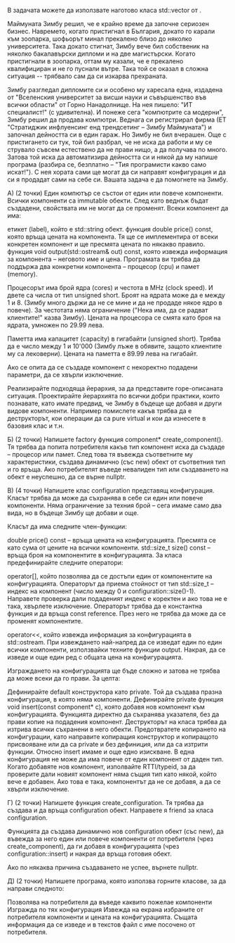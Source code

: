 В задачата можете да използвате наготово класа std::vector от .

Маймуната Зимбу решил, че е крайно време да започне сериозен бизнес. Навремето, когато пристигнал в България, докато го карали към зоопарка, шофьорът минал прекалено близо до няколко университета. Така докато стигнат, Зимбу вече бил собственик на няколко бакалавърски дипломи и на две магистърски. Когато пристигнали в зоопарка, оттам му казали, че е прекалено квалифициран и не го пуснали вътре. Така той се оказал в сложна ситуация -- трябвало сам да си изкарва прехраната.

Зимбу разгледал дипломите си и особено му харесала една, издадена от "Вселенския университет за висши науки и съвършенство във всички области" от Горно Нанадолнище. На нея пишело: "ИТ специалист!" (с удивителна). И понеже сега "компютрите са модерни", Зимбу решил да продава компютри. Веднага си регистрирал фирма (ЕТ "Стратиджик инфлуенсинг енд трендсетинг – Зимбу Маймуната") и започнал дейността си в един гараж. Но Зимбу не бил вчерашен. Още с пристигането си тук, той бил разбрал, че не иска да работи и му се струвало съвсем естествено да не прави нищо, а да получава по много. Затова той иска да автоматизира дейността си и някой да му напише програма (разбира се, безплатно – "Тия програмисти какво само искат!"). С нея хората сами ще могат да си направят конфигурация и да си я продадат сами на себе си. Вашата задача е да помогнете на Зимбу.

А) (2 точки) Един компютър се състои от един или повече компоненти. Всички компоненти са immutable обекти. След като веднъж бъдат създадени, свойствата им не могат да се променят. Всеки компонент да има:

етикет (label), който е std::string обект. функция double price() const, която връща цената на компонента. Тя ще се имплементира от всеки конкретен компонент и ще пресмята цената по някакво правило. функция void output(std::ostream& out) const, която извежда информация за компонента – неговото име и цена. Програмата ви трябва да поддържа два конкретни компонента – процесор (cpu) и памет (memory).

Процесорът има брой ядра (cores) и честота в MHz (clock speed). И двете са числа от тип unsigned short. Броят на ядрата може да е между 1 и 8. (Зимбу много държи да не се мине и да не продаде някое ядро в повече). За честотата няма ограничение ("Нека има, да се радват клиентите!" казва Зимбу). Цената на процесора се смята като броя на ядрата, умножен по 29.99 лева.

Паметта има капацитет (capacity) в гигабайти (unsigned short). Трябва да е число между 1 и 10'000 (Зимбу лъже в обявите, защото клиентите му са лековерни). Цената на паметта е 89.99 лева на гигабайт.

Ако се опита да се създаде компонент с некоректно подадени параметри, да се хвърли изключение.

Реализирайте подходяща йерархия, за да представите горе-описаната ситуация. Проектирайте йерархията по всички добри практики, които познавате, като имате предвид, че Зимбу в бъдеще ще добавя и други видове компоненти. Например помислете какъв трябва да е деструкторът, кои операции да са pure virtual и кои да изнесете в базовия клас и т.н.

Б) (2 точки) Напишете factory функция component* create_component(). Тя трябва да попита потребителя какъв тип компонент иска да създаде – процесор или памет. След това тя въвежда съответните му характеристики, създава динамично (със new) обект от съответния тип и го връща. Ако потребителят въведе невалиден тип или създаването на обект е неуспешно, да се върне nullptr.

В) (4 точки) Напишете клас configuration представящ конфигурация. Класът трябва да може да съхранява в себе си един или повече компоненти. Няма ограничение за техния брой – сега имаме само два вида, но в бъдеще Зимбу ще добави и още.

Класът да има следните член-функции:

double price() const – връща цената на конфигурацията. Пресмята се като сума от цените на всички компоненти. std::size_t size() const – връща броя на компонентите в конфигурацията. За класа предефинирайте следните оператори:

operator[], който позволява да се достъпи един от компонентите на конфигурацията. Операторът да приема стойност от тип std::size_t – индекс на компонент (число между 0 и configuration::size()-1). Направете проверка дали подаденият индекс е коректен и ако това не е така, хвърлете изключение. Операторът трябва да е константна функция и да връща const reference. През него не трябва да може да се променят компонентите.

operator<<, който извежда информация за конфигурацията в std::ostream. При извеждането най-напред да се изведат един по един всички компоненти, използвайки техните функции output. Накрая, да се изведе и още един ред с общата цена на конфигурацията.

Изграждането на конфигурацията ще бъде сложно и затова не трябва да може всеки да го прави. За целта:

Дефинирайте default конструктора като private. Той да създава празна конфигурация, в която няма компоненти. Дефинирайте private функция void insert(const component* c), която добавя нов компонент към конфигурацията. Функцията директно да съхранява указателя, без да прави копие на подадения компонент. Деструкторът на класа трябва да изтрива всички съхранени в него обекти. Предотвратете копирането на конфигурации, като направите копиращия конструктор и копиращото присвояване или да са private и без дефиниция, или да са изтрити функции. Относно insert имаме и още едно изискване. В една конфигурация не може да има повече от един компонент от даден тип. Когато добавяте нов компонент, изполвайте RTTI/typeid, за да проверите дали новият компонент няма същия тип като някой, който вече е добавен. Ако това е така, компонентът да не се добавя, а да се хвърли изключение.

Г) (2 точки) Напишете функция create_configuration. Тя трябва да създава и да връща configuration обект. Направете я friend за класа configuration.

Функцията да създава динамично нов configuration обект (със new), да въвежда за него един или повече компоненти от потребителя (чрез create_component), да ги добавя в конфигурацията (чрез configuration::insert) и накрая да връща готовия обект.

Ако по някаква причина създаването не успее, върнете nullptr.

Д) (2 точки) Напишете програма, която използва горните класове, за да направи следното:

Позволява на потребителя да въведе каквито пожелае компоненти Изгражда по тях конфигурация Извежда на екрана избраните от потребителя компоненти и цената на конфигурацията. Същата информация да се изведе и в текстов файл с име посочено от потребителя. 
